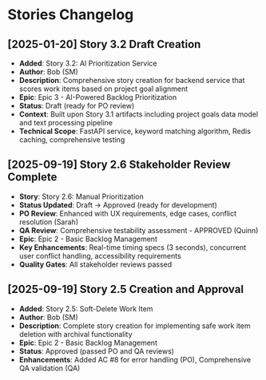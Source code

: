# Stories Changelog

## [2025-01-20] Story 3.2 Draft Creation
- **Added**: Story 3.2: AI Prioritization Service
- **Author**: Bob (SM)
- **Description**: Comprehensive story creation for backend service that scores work items based on project goal alignment
- **Epic**: Epic 3 - AI-Powered Backlog Prioritization
- **Status**: Draft (ready for PO review)
- **Context**: Built upon Story 3.1 artifacts including project goals data model and text processing pipeline
- **Technical Scope**: FastAPI service, keyword matching algorithm, Redis caching, comprehensive testing

## [2025-09-19] Story 2.6 Stakeholder Review Complete
- **Story**: Story 2.6: Manual Prioritization
- **Status Updated**: Draft → Approved (ready for development)
- **PO Review**: Enhanced with UX requirements, edge cases, conflict resolution (Sarah)
- **QA Review**: Comprehensive testability assessment - APPROVED (Quinn)
- **Epic**: Epic 2 - Basic Backlog Management
- **Key Enhancements**: Real-time timing specs (3 seconds), concurrent user conflict handling, accessibility requirements
- **Quality Gates**: All stakeholder reviews passed

## [2025-09-19] Story 2.5 Creation and Approval
- **Added**: Story 2.5: Soft-Delete Work Item
- **Author**: Bob (SM)
- **Description**: Complete story creation for implementing safe work item deletion with archival functionality
- **Epic**: Epic 2 - Basic Backlog Management
- **Status**: Approved (passed PO and QA reviews)
- **Enhancements**: Added AC #8 for error handling (PO), Comprehensive QA validation (QA)
